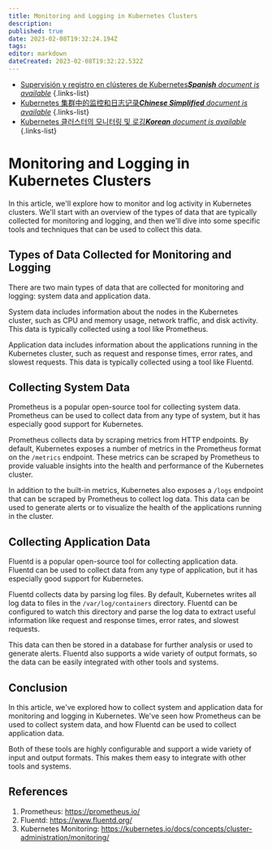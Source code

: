 ```yaml
---
title: Monitoring and Logging in Kubernetes Clusters
description: 
published: true
date: 2023-02-08T19:32:24.194Z
tags: 
editor: markdown
dateCreated: 2023-02-08T19:32:22.532Z
---
```


- [Supervisión y registro en clústeres de Kubernetes***Spanish** document is available*](/es/Knowledge-base/Kubernetes/monitoring-and-logging-in-kubernetes-clusters)
{.links-list}
- [Kubernetes 集群中的监控和日志记录***Chinese Simplified** document is available*](/zh/Knowledge-base/Kubernetes/monitoring-and-logging-in-kubernetes-clusters)
{.links-list}
- [Kubernetes 클러스터의 모니터링 및 로깅***Korean** document is available*](/ko/Knowledge-base/Kubernetes/monitoring-and-logging-in-kubernetes-clusters)
{.links-list}


# Monitoring and Logging in Kubernetes Clusters

In this article, we'll explore how to monitor and log activity in Kubernetes clusters. We'll start with an overview of the types of data that are typically collected for monitoring and logging, and then we'll dive into some specific tools and techniques that can be used to collect this data.

## Types of Data Collected for Monitoring and Logging

There are two main types of data that are collected for monitoring and logging: system data and application data.

System data includes information about the nodes in the Kubernetes cluster, such as CPU and memory usage, network traffic, and disk activity. This data is typically collected using a tool like Prometheus.

Application data includes information about the applications running in the Kubernetes cluster, such as request and response times, error rates, and slowest requests. This data is typically collected using a tool like Fluentd.

## Collecting System Data

Prometheus is a popular open-source tool for collecting system data. Prometheus can be used to collect data from any type of system, but it has especially good support for Kubernetes.

Prometheus collects data by scraping metrics from HTTP endpoints. By default, Kubernetes exposes a number of metrics in the Prometheus format on the `/metrics` endpoint. These metrics can be scraped by Prometheus to provide valuable insights into the health and performance of the Kubernetes cluster.

In addition to the built-in metrics, Kubernetes also exposes a `/logs` endpoint that can be scraped by Prometheus to collect log data. This data can be used to generate alerts or to visualize the health of the applications running in the cluster.

## Collecting Application Data

Fluentd is a popular open-source tool for collecting application data. Fluentd can be used to collect data from any type of application, but it has especially good support for Kubernetes.

Fluentd collects data by parsing log files. By default, Kubernetes writes all log data to files in the `/var/log/containers` directory. Fluentd can be configured to watch this directory and parse the log data to extract useful information like request and response times, error rates, and slowest requests.

This data can then be stored in a database for further analysis or used to generate alerts. Fluentd also supports a wide variety of output formats, so the data can be easily integrated with other tools and systems.

## Conclusion

In this article, we've explored how to collect system and application data for monitoring and logging in Kubernetes. We've seen how Prometheus can be used to collect system data, and how Fluentd can be used to collect application data.

Both of these tools are highly configurable and support a wide variety of input and output formats. This makes them easy to integrate with other tools and systems.

## References

1. Prometheus: https://prometheus.io/
2. Fluentd: https://www.fluentd.org/
3. Kubernetes Monitoring: https://kubernetes.io/docs/concepts/cluster-administration/monitoring/
